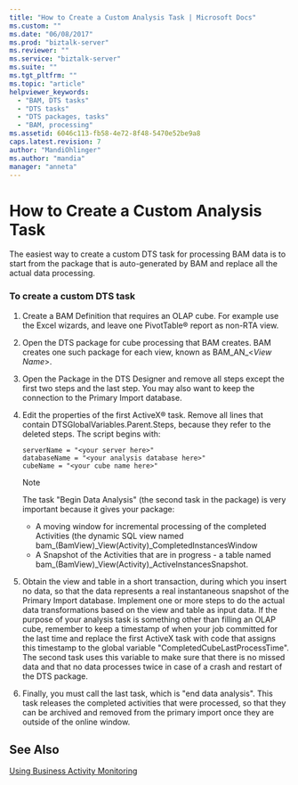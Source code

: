 ```yaml
---
title: "How to Create a Custom Analysis Task | Microsoft Docs"
ms.custom: ""
ms.date: "06/08/2017"
ms.prod: "biztalk-server"
ms.reviewer: ""
ms.service: "biztalk-server"
ms.suite: ""
ms.tgt_pltfrm: ""
ms.topic: "article"
helpviewer_keywords: 
  - "BAM, DTS tasks"
  - "DTS tasks"
  - "DTS packages, tasks"
  - "BAM, processing"
ms.assetid: 6046c113-fb58-4e72-8f48-5470e52be9a8
caps.latest.revision: 7
author: "MandiOhlinger"
ms.author: "mandia"
manager: "anneta"
---
```

# How to Create a Custom Analysis Task
The easiest way to create a custom DTS task for processing BAM data is to start from the package that is auto-generated by BAM and replace all the actual data processing.  
  
### To create a custom DTS task  
  
1.  Create a BAM Definition that requires an OLAP cube. For example use the Excel wizards, and leave one PivotTable® report as non-RTA view.  
  
2.  Open the DTS package for cube processing that BAM creates. BAM creates one such package for each view, known as BAM_AN_\<*View Name*>.  
  
3.  Open the Package in the DTS Designer and remove all steps except the first two steps and the last step. You may also want to keep the connection to the Primary Import database.  
  
4.  Edit the properties of the first ActiveX® task. Remove all lines that contain DTSGlobalVariables.Parent.Steps, because they refer to the deleted steps. The script begins with:  
  
    ```  
    serverName = "<your server here>"   
    databaseName = "<your analysis database here>"  
    cubeName = "<your cube name here>"  
    ```  
  
    > [!NOTE]
    >  The task "Begin Data Analysis" (the second task in the package) is very important because it gives your package:  
    >   
    >  -   A moving window for incremental processing of the completed Activities (the dynamic SQL view named  bam_(BamView)_View(Activity)_CompletedInstancesWindow  
    > -   A Snapshot of the Activities that are in progress - a table named  bam\_(BamView)_View(Activity)_ActiveInstancesSnapshot.  
  
5.  Obtain the view and table in a short transaction, during which you insert no data, so that the data represents a real instantaneous snapshot of the Primary Import database. Implement one or more steps to do the actual data transformations based on the view and table as input data. If the purpose of your analysis task is something other than filling an OLAP cube, remember to keep a timestamp of when your job committed for the last time and replace the first ActiveX task with code that assigns this timestamp to the global variable "CompletedCubeLastProcessTime". The second task uses this variable to make sure that there is no missed data and that no data processes twice in case of a crash and restart of the DTS package.  
  
6.  Finally, you must call the last task, which is "end data analysis". This task releases the completed activities that were processed, so that they can be archived and removed from the primary import once they are outside of the online window.  
  
## See Also  
 [Using Business Activity Monitoring](../core/using-business-activity-monitoring.md)